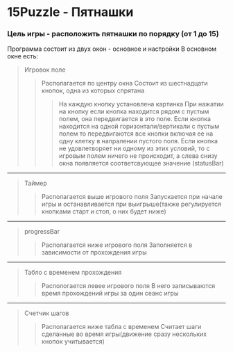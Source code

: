 # 15Puzzle - Пятнашки
### Цель игры - расположить пятнашки по порядку (от 1 до 15)
Программа состоит из двуx окон - основное и настройки
В основном окне есть:
>Игровок поле
>>Располагается по центру окна
>>Состоит из шестнадцати кнопок, одна из которых спрятана
>>>На каждую кнопку установлена картинка
>>>При нажатии на кнопку если кнопка находится рядом с пустым полем, она передвигается в это поле.
>>>Если кнопка находится на одной горизонтали/вертикали с пустым полем то передвигаются все кнопки включая ее на одну клетку в напралении пустого поля.
>>>Если кнопка не удовлетворяет ни одному из этих условий, то с игровым полем ничего не происходит, а слева снизу окна появляется соответсвующее значение (statusBar)
-----------
>Таймер
>>Располагается выше игрового поля
>>Запускается при начале игры и останавливается при выигрыше(также регулируется кнопками старт и стоп, о них будет ниже)
-----------
>progressBar
>>Располагается ниже игрового поля
>>Заполняется в зависимости от прохождения игры
-----------
>Табло с временем прохождения 
>>Распологается левее игрового поля 
>>В него записываются время прохождений игры за один сеанс игры
-----------
>Счетчик шагов
>>Располагается ниже табла с временем
>>Считает шаги сделанные во время игры(движение сразу нескольких кнопок учитывается)

